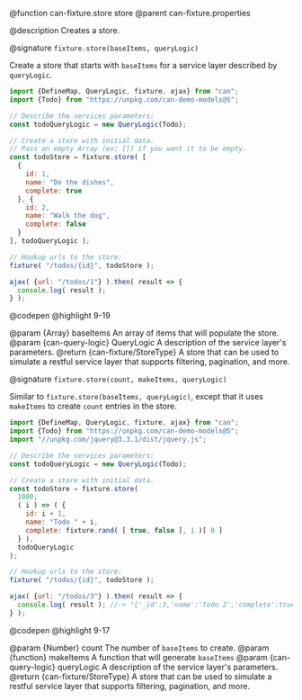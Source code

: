@function can-fixture.store store
@parent can-fixture.properties

@description Creates a store.

@signature `fixture.store(baseItems, queryLogic)`

  Create a store that starts with `baseItems` for a service layer
  described by `queryLogic`.

  ```js
  import {DefineMap, QueryLogic, fixture, ajax} from "can";
  import {Todo} from "https://unpkg.com/can-demo-models@5";

  // Describe the services parameters:
  const todoQueryLogic = new QueryLogic(Todo);

  // Create a store with initial data.
  // Pass an empty Array (ex: []) if you want it to be empty.
  const todoStore = fixture.store( [
    {
      id: 1,
      name: "Do the dishes",
      complete: true
    }, {
      id: 2,
      name: "Walk the dog",
      complete: false
    }
  ], todoQueryLogic );

  // Hookup urls to the store:
  fixture( "/todos/{id}", todoStore );

  ajax( {url: "/todos/1"} ).then( result => {
    console.log( result );
  } );
  ```
  @codepen
  @highlight 9-19

  @param {Array} baseItems An array of items that will populate the store.
  @param {can-query-logic} QueryLogic A description of the service layer's parameters.
  @return {can-fixture/StoreType} A store that can be used to simulate
  a restful service layer that supports filtering, pagination, and
  more.  

@signature `fixture.store(count, makeItems, queryLogic)`

  Similar to `fixture.store(baseItems, queryLogic)`, except that
  it uses `makeItems` to create `count` entries in the store.

  ```js
  import {DefineMap, QueryLogic, fixture, ajax} from "can";
  import {Todo} from "https://unpkg.com/can-demo-models@5";
  import "//unpkg.com/jquery@3.3.1/dist/jquery.js";

  // Describe the services parameters:
  const todoQueryLogic = new QueryLogic(Todo);

  // Create a store with initial data.
  const todoStore = fixture.store(
    1000,
    ( i ) => ( {
      id: i + 1,
      name: "Todo " + i,
      complete: fixture.rand( [ true, false ], 1 )[ 0 ]
    } ),
    todoQueryLogic
  );

  // Hookup urls to the store:
  fixture( "/todos/{id}", todoStore );

  ajax( {url: "/todos/3"} ).then( result => {
    console.log( result ); //-> "{'_id':3,'name':'Todo 2','complete':true||false}"
  } );

  ```
  @codepen
  @highlight 9-17

  @param {Number} count The number of `baseItems` to create.
  @param {function} makeItems A function that will generate `baseItems`
  @param {can-query-logic} queryLogic A description of the service layer's parameters.
  @return {can-fixture/StoreType} A store that can be used to simulate
  a restful service layer that supports filtering, pagination, and
  more.  
